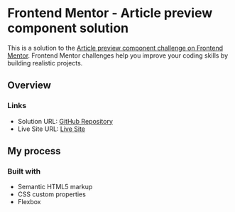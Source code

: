 # Frontend Mentor - Article preview component solution

This is a solution to the [Article preview component challenge on Frontend Mentor](https://www.frontendmentor.io/challenges/article-preview-component-dYBN_pYFT). Frontend Mentor challenges help you improve your coding skills by building realistic projects. 

## Overview

### Links

- Solution URL: [GitHub Repository](https://github.com/AngelosVision/Article-preview-component-solution)
- Live Site URL: [Live Site](https://AngelosVision.github.io/Article-preview-component-solution)

## My process

### Built with

- Semantic HTML5 markup
- CSS custom properties
- Flexbox